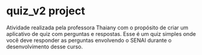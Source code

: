 # quiz_v2 project

Atividade realizada pela professora Thaiany com o propósito de criar um aplicativo de quiz com perguntas e respostas.
Esse é um quiz simples onde você deve responder as perguntas envolvendo o SENAI durante o desenvolvimento desse curso.
